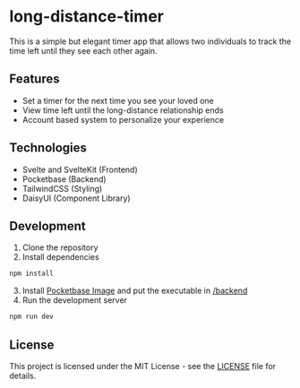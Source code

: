 # long-distance-timer
This is a simple but elegant timer app that allows two individuals to track the time left until they see each other again.

## Features
- Set a timer for the next time you see your loved one
- View time left until the long-distance relationship ends
- Account based system to personalize your experience

## Technologies
- Svelte and SvelteKit (Frontend)
- Pocketbase (Backend)
- TailwindCSS (Styling)
- DaisyUI (Component Library)

## Development
1. Clone the repository
2. Install dependencies
```bash
npm install
```
3. Install [Pocketbase Image](https://pocketbase.io/docs/) and put the executable in [/backend](/backend)
4. Run the development server
```bash
npm run dev
```

## License
This project is licensed under the MIT License - see the [LICENSE](LICENSE) file for details.